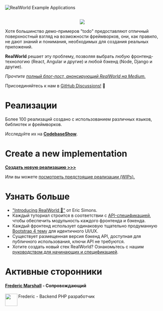 ![RealWorld Example Applications](https://raw.githubusercontent.com/gothinkster/realworld/refs/heads/main/media/realworld-dual-mode.png)

<p align="center" style="margin-top: 30px;">
<img src="https://raw.githubusercontent.com/gothinkster/realworld/refs/heads/main/media/stacks_hr.gif"  />
</p>

Хотя большинство демо-примеров "todo" предоставляют отличный поверхностный взгляд на возможности фреймворков, они, как правило, не дают знаний и понимания, необходимых для создания реальных приложений.

**RealWorld** решает эту проблему, позволяя выбрать любую фронтенд-технологию (React, Angular и другие) и любой бэкенд (Node, Django и другие).

_Прочтите [полный блог-пост, анонсирующий RealWorld на Medium.](https://medium.com/@ericsimons/introducing-realworld-6016654d36b5)_

Присоединяйтесь к нам в [GitHub Discussions!](https://github.com/gothinkster/realworld/discussions) 🎉

# Реализации

Более 100 реализаций создано с использованием различных языков, библиотек и фреймворков.

Исследуйте их на [**CodebaseShow**](https://codebase.show/projects/realworld).

# Create a new implementation

[**Создать новую реализацию >>>**](https://realworld-docs.netlify.app/implementation-creation/introduction)

Или вы можете [посмотреть предстоящие реализации (WIPs).](https://github.com/gothinkster/realworld/discussions/categories/wip-implementations)

# Узнать больше

- ["Introducing RealWorld 🙌"](https://medium.com/@ericsimons/introducing-realworld-6016654d36b5) от Eric Simons.
- Каждый туториал строится в соответствии с [API-спецификацией](api/), чтобы обеспечить модульность каждого фронтенда и бэкенда.
- Каждый фронтенд использует одинаковую тщательно продуманную [Bootstrap 4 тему](https://github.com/gothinkster/conduit-bootstrap-template) для идентичного UI/UX.
- Существует размещенная версия бэкенд API, доступная для публичного использования, ключи API не требуются.
- Хотите создать новый стек RealWorld? Ознакомьтесь с нашим [руководством для начинающих и спецификацией](https://realworld-docs.netlify.app/implementation-creation/introduction).

# Активные сторонники

#### [Frederic Marshall](https://avatars.githubusercontent.com/u/114493023?v=4) - Сопровождающий

<img align="left" width="40" height="40" src="https://avatars.githubusercontent.com/u/114493023?v=4">

Frederic - Backend PHP разработчик
